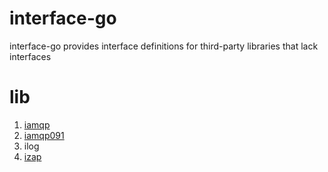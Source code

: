 # interface-go
interface-go provides interface definitions for third-party libraries that lack interfaces

# lib
1. [iamqp](https://github.com/streadway/amqp)
2. [iamqp091](https://github.com/rabbitmq/amqp091-go)
3. ilog
4. [izap](https://github.com/uber-go/zap)